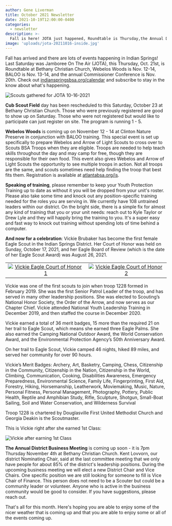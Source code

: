 ```yaml
---
author: Gene Liverman
title: October 2021 Newsletter
date: 2021-10-19T12:00:00-0400
categories:
  - newsletter
description: >-
  Fall is here! JOTA just happened, Roundtable is Thursday,the Annual District Business Meeting is Nov. 4th, Cub Scout Field Day is Saturday, and Webelos Woods is Nov. 12th. And, to top it all off, Vickie Brubaker has become the first female Eagle Scout in the Indian Springs District!
image: 'uploads/jota-20211016-inside.jpg'
---
```


Fall has arrived and there are lots of events happening in Indian Springs! Last Saturday was Jamboree On The Air (JOTA), this Thursday, Oct. 21st, is Roundtable at Bethany Christian Church, Webelos Woods is Nov. 12-14, BALOO is Nov. 13-14, and the annual Commissioner Conference is Nov. 20th. Check out [indianspringsbsa.org/calendar](https://www.indianspringsbsa.org/calendar/) and subscribe to stay in the know about what's happening.

![Scouts gathered for JOTA 10-16-2021](/uploads/jota-20211016-outside.jpg)

**Cub Scout Field** day has been rescheduled to this Saturday, October 23 at Bethany Christian Church. Those who were previously registered are good to show up on Saturday. Those who were not registered but would like to participate can just register on site. The program is running 1 - 5.

**Webelos Woods** is coming up on November 12 - 14 at Clinton Nature Preserve in conjunction with BALOO training. This special event is set up specifically to prepare Webelos and Arrow of Light Scouts to cross over to Scouts BSA Troops when they are eligible. Troops are needed to help teach skills throughout the day and may camp for free, though they are responsible for their own food. This event also gives Webelos and Arrow of Light Scouts the opportunity to see multiple troops in action. Not all troops are the same, and scouts sometimes need help finding the troop that best fits them. Registration is available at [atlantabsa.org/is](https://www.atlantabsa.org/is).

**Speaking of training**, please remember to keep your Youth Protection Training up to date as without it you will be dropped from your unit's roster. Please also take some time and knock out any position-specific training needed for the roles you are serving in. We currently have 108 untrained leaders within our district. On the bright side, there is a simple fix for almost any kind of training that you or your unit needs: reach out to Kyle Taylor or Drew Lyle and they will happily bring the training to you. It's a super easy and fast way to knock out training without spending lots of time behind a computer.

**And now for a celebration**: Vickie Brubaker has become the first female Eagle Scout in the Indian Springs District. Her Court of Honor was held on Sunday, October 17, 2021, and her Eagle Board of Review (which is the date of her Eagle Scout Award) was August 26, 2021.

|       |       |
| :---: | :---: |
| [![Vickie Eagle Court of Honor 1](/uploads/Vickie-eagle-1.png)](/uploads/Vickie-eagle-1.png) | [![Vickie Eagle Court of Honor 2](/uploads/Vickie-eagle-2.png)](/uploads/Vickie-eagle-2.png) |

Vickie was one of the first scouts to join when troop 1228 formed in February 2019. She was the first Senior Patrol Leader of the troop, and has served in many other leadership positions.  She was elected to Scouting’s National Honor Society, the Order of the Arrow, and now serves as our Chapter Chief. Vickie attended National Youth Leadership Training in December 2019, and then staffed the course in December 2020.

Vickie earned a total of 36 merit badges, 15 more than the required 21 on her trail to Eagle Scout, which means she earned three Eagle Palms.  She also earned the Camping National Outdoor Award, the World Conservation Award, and the Environmental Protection Agency’s 50th Anniversary Award.

On her trail to Eagle Scout, Vickie camped 46 nights, hiked 89 miles, and served her community for over 90 hours.  

Vickie’s Merit Badges:  Archery, Art, Basketry, Camping, Chess, Citizenship in the Community, Citizenship in the Nation, Citizenship in the World, Climbing, Communication, Cooking, Disabilities Awareness, Emergency Preparedness, Environmental Science, Family Life, Fingerprinting, First Aid, Forestry, Hiking, Horsemanship, Leatherwork, Moviemaking, Music, Nature, Personal Fitness, Personal Management, Photography, Pottery, Public Health, Reptile and Amphibian Study, Rifle, Sculpture, Shotgun, Small-Boat Sailing, Soil  and Water Conservation, and Wilderness Survival

Troop 1228 is chartered by Douglasville First United Methodist Church and Georgia Deakin is the Scoutmaster.

This is Vickie right after she earned 1st Class:

![Vickie after earning 1st Class](/uploads/Vickie-1stclass.jpg)

**The Annual District Business Meeting** is coming up soon - it is 7pm Thursday November 4th at Bethany Christian Church. Kent Lovvorn, our district Nominating Chair, said at the last committee meeting that we only have people for about 85% of the district's leadership positions. During the upcoming business meeting we will elect a new District Chair and Vice Chairs. One specific position we are still looking for someone to fill is Vice Chair of Finance. This person does not need to be a Scouter but could be a community leader or volunteer. Anyone who is active in the business community would be good to consider. If you have suggestions, please reach out.

That's all for this month. Here's hoping you are able to enjoy some of the nicer weather that is coming up and that you are able to enjoy some or all of the events coming up.

